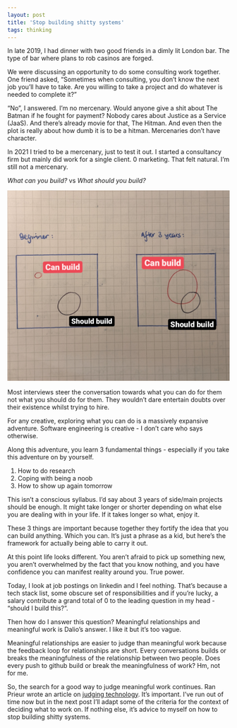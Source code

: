 ```yaml
---
layout: post
title: 'Stop building shitty systems'
tags: thinking
---
```


In late 2019, I had dinner with two good friends in a dimly lit London bar. The type of bar where plans to rob casinos are forged.

We were discussing an opportunity to do some consulting work together. One friend asked, “Sometimes when consulting, you don’t know the next job you’ll have to take. Are you willing to take a project and do whatever is needed to complete it?”

“No”, I answered. I’m no mercenary. Would anyone give a shit about The Batman if he fought for payment? Nobody cares about Justice as a Service (JaaS). And there’s already movie for that, The Hitman. And even then the plot is really about how dumb it is to be a hitman. Mercenaries don’t have character. 

In 2021 I tried to be a mercenary, just to test it out. I started a consultancy firm but mainly did work for a single client. 0 marketing. That felt natural. I’m still not a mercenary.

*What can you build?* vs *What should you build?*

![can build vs should build](/images/2022_03/Screenshot_20220324-175540.png)

Most interviews steer the conversation towards what you can do for them not what you should do for them. They wouldn’t dare entertain doubts over their existence whilst trying to hire. 

For any creative, exploring what you can do is a massively expansive adventure. Software engineering is creative - I don’t care who says otherwise. 

Along this adventure, you learn 3 fundamental things - especially if you take this adventure on by yourself.

1. How to do research
2. Coping with being a noob
3. How to show up again tomorrow 

This isn’t a conscious syllabus. I’d say about 3 years of side/main projects should be enough. It might take longer or shorter depending on what else you are dealing with in your life. If it takes longer so what, enjoy it.

These 3 things are important because together they fortify the idea that you can build anything. Which you can. It’s just a phrase as a kid, but here’s the framework for actually being able to carry it out. 

At this point life looks different. You aren’t afraid to pick up something new, you aren’t overwhelmed by the fact that you know nothing, and you have confidence you can manifest reality around you. True power.

Today, I look at job postings on linkedin and I feel nothing. That’s because a tech stack list, some obscure set of responsibilities and if you’re lucky, a salary contribute a grand total of 0 to the leading question in my head - “should I build this?”.

Then how do I answer this question? Meaningful relationships and meaningful work is Dalio’s answer. I like it but it’s too vague. 

Meaningful relationships are easier to judge than meaningful work because the feedback loop for relationships are short. Every conversations builds or breaks the meaningfulness of the relationship between two people. Does every push to github build or break the meaningfulness of work? Hm, not for me. 

So, the search for a good way to judge meaningful work continues. Ran Prieur wrote an article on [judging technology](https://www.ranprieur.com/tech.html). 
It’s important. I’ve run out of time now but in the next post I’ll adapt some of the criteria for the context of deciding what to work on. If nothing else, it’s advice to myself on how to stop building shitty systems.